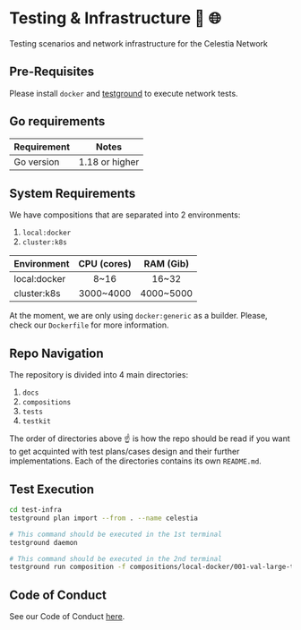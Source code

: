 # Testing & Infrastructure :microscope: :globe_with_meridians:

Testing scenarios and network infrastructure for the Celestia Network

## Pre-Requisites

Please install `docker` and [testground](https://docs.testground.ai/v/master/getting-started) to execute network tests.

## Go requirements

| Requirement | Notes          |
| ----------- | -------------- |
| Go version  | 1.18 or higher |

## System Requirements

We have compositions that are separated into 2 environments:

1. `local:docker`
2. `cluster:k8s`

| Environment  | CPU (cores) | RAM (Gib) |
| ------------ | :---------: | :-------: |
| local:docker |    8~16     |   16~32   |
| cluster:k8s  |  3000~4000  | 4000~5000 |

At the moment, we are only using `docker:generic` as a builder.
Please, check our `Dockerfile` for more information.

## Repo Navigation

The repository is divided into 4 main directories:

1. `docs`
2. `compositions`
3. `tests`
4. `testkit`

The order of directories above :point_up: is how the repo should be read
if you want to get acquinted with test plans/cases design and their further implementations.
Each of the directories contains its own `README.md`.

## Test Execution

```bash
cd test-infra
testground plan import --from . --name celestia

# This command should be executed in the 1st terminal
testground daemon

# This command should be executed in the 2nd terminal
testground run composition -f compositions/local-docker/001-val-large-txs-3.toml --wait
```

## Code of Conduct

See our Code of Conduct [here](https://docs.celestia.org/community/coc).

